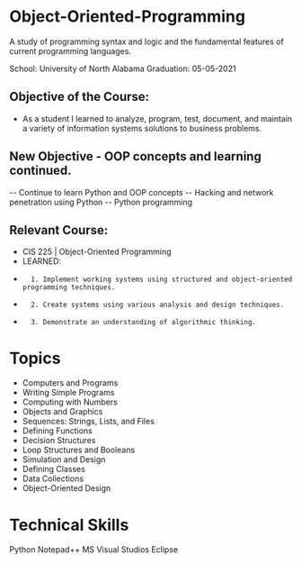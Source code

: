 # Object-Oriented-Programming
A study of programming syntax and logic and the fundamental features of current programming languages. 

School: University of North Alabama 
Graduation: 05-05-2021

## Objective of the Course: 
 - As a student I learned to analyze, program, test, document, and maintain a variety of information systems solutions to business problems.

## New Objective - OOP concepts and learning continued. 
-- Continue to learn Python and OOP concepts
-- Hacking and network penetration using Python
-- Python programming

## Relevant Course:
- CIS 225 | Object-Oriented Programming
-   LEARNED:
-       1. Implement working systems using structured and object-oriented programming techniques.
-       2. Create systems using various analysis and design techniques.
-       3. Demonstrate an understanding of algorithmic thinking.


# Topics
- Computers and Programs
- Writing Simple Programs
- Computing with Numbers
- Objects and Graphics
- Sequences: Strings, Lists, and Files
- Defining Functions
- Decision Structures
- Loop Structures and Booleans
- Simulation and Design
- Defining Classes
- Data Collections
- Object-Oriented Design


# Technical Skills
Python
Notepad++
MS Visual Studios
Eclipse

